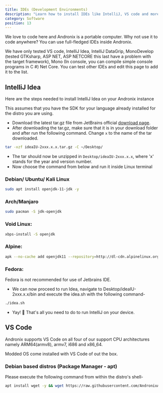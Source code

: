 ```yaml
---
title: IDEs (Development Environments)
description: "Learn how to install IDEs like IntelliJ, VS code and more."
category: Software
position: 13
---
```


We love to code here and Andronix is a portable computer. Why not use it to code anywhere? You can use full-fledged IDEs
inside Andronix.

<alert type="warning">We have only tested VS code, IntelliJ Idea, IntelliJ DataGrip, MonoDevelop (tested GTKsharp, ASP
NET, ASP NETCORE this last have a problem with the target framework), Mono (In console, you can compile simple console
programs in C #) Net Core. You can test other IDEs and edit this page to add it to the list.</alert>

## IntelliJ Idea

Here are the steps needed to install IntelliJ Idea on your Andronix instance

<alert type="info">This assumes that you have the SDK for your language already installed for the distro you are
using.</alert>

* Download the latest tar.gz file from JetBrains
  official [download page](https://www.jetbrains.com/idea/download/#section=linux).
* After downloading the tar.gz, make sure that it is in your download folder and after run the following command.
  Change `x` to the name of the tar downloaded.

```bash
tar -xzf ideaIU-2xxx.x.x.tar.gz -C ~/Desktop/
```

* The tar should now be unzipped in `Desktop/ideaIU-2xxx.x.x`, where 'x' stands for the year and version number.
* Now choose the command from below and run it inside Linux terminal

### Debian/ Ubuntu/ Kali Linux

```bash
sudo apt install openjdk-11-jdk -y
```

### Arch/Manjaro

```bash
sudo pacman -S jdk-openjdk
```

### Void Linux:

```bash
xbps-install -S openjdk
```

### Alpine:

```bash
apk --no-cache add openjdk11 --repository=http://dl-cdn.alpinelinux.org/alpine/edge/community
```

### Fedora:

<alert type="warning">
Fedora is not recommended for use of Jetbrains IDE.
</alert>

* We can now proceed to run Idea, navigate to Desktop/ideaIU-2xxx.x.x/bin and execute the idea.sh with the following
  command-

```bash
./idea.sh
```

* Yay! 🎊 That's all you need to do to run IntelliJ on your device.

## VS Code

<alert type="info">Andronix supports VS Code on all four of our support CPU architectures namely ARM64(armv8), armv7,
i686 and x86_64.</alert>

<alert type="success">Modded OS come installed with VS Code of out the box.</alert>

### Debian based distros (Package Manager - apt)

Please execute the following command from within the distro's shell-

```bash
apt install wget -y && wget https://raw.githubusercontent.com/AndronixApp/AndronixOrigin/master/Uninstall/vscode_patch.sh && chmod +x vscode_patch.sh && ./vscode_patch.sh
```